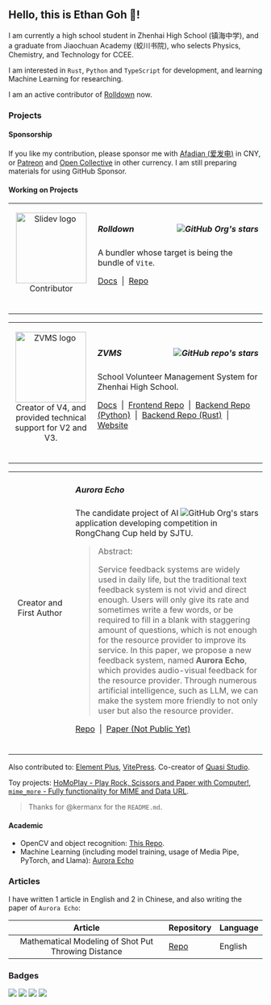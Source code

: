 ## Hello, this is Ethan Goh 👋!

I am currently a high school student in Zhenhai High School (镇海中学), and a graduate from Jiaochuan Academy (蛟川书院), who selects Physics, Chemistry, and Technology for CCEE.

I am interested in `Rust`, `Python` and `TypeScript` for development, and learning Machine Learning for researching.

I am an active contributor of [Rolldown](https://github.com/rolldown/rolldown) now.

### Projects

#### Sponsorship

If you like my contribution, please sponsor me with [Afadian (爱发电)](https://afdian.com/a/ethangoh) in CNY, or [Patreon](https://www.patreon.com/7086cmd) and [Open Collective](https://opencollective.com/7086cmd) in other currency. I am still preparing materials for using GitHub Sponsor.

#### Working on Projects

<table><tbody><tr>
<td align="middle" width="170px">

<a href="https://github.com/rolldown/rolldown"><img alt="Slidev logo" src="https://rolldown.rs/rolldown-round.svg" width="140"></a><br/>
Contributor

<br/>

</td>
<td align="left" width="630px">

##### Rolldown <img align="right" src="https://img.shields.io/github/stars/rolldown?style=flat-square&color=gold" alt="GitHub Org's stars" title="GitHub org's stars">

A bundler whose target is being the bundle of `Vite`.

[Docs](https://rolldown.rs/) &nbsp;|&nbsp; [Repo](https://github.com/rolldown/rolldown)

<br/>

</td>
</tr></tbody></table>



<!----------------------->

<table><tbody><tr>
<td align="middle" width="170px">

<a href="https://github.com/zvms"><img alt="ZVMS logo" src="https://v4.zvms.site/favicon.ico" width="140"></a><br/>
Creator of V4, and provided technical support for V2 and V3.

<br/>

</td>
<td align="left" width="630px">

##### ZVMS <img align="right" src="https://img.shields.io/github/stars/zvms/zvms4-frontend?style=flat-square&color=gold" alt="GitHub repo's stars" title="GitHub repo's stars">

School Volunteer Management System for Zhenhai High School.

[Docs](https://docs.zvms.site/) &nbsp;|&nbsp; [Frontend Repo](https://github.com/zvms/zvms4-frontend) &nbsp;|&nbsp; [Backend Repo (Python)](https://github.com/zvms/zvms4-backend-python) &nbsp;|&nbsp; [Backend Repo (Rust)](https://github.com/zvms/zvms4-backend-rust) &nbsp;|&nbsp; [Website](https://v4.zvms.site/)

<br/>

</td>
</tr></tbody></table>


<table><tbody><tr>
<td align="middle" width="170px">

Creator and First Author

<br/>

</td>
<td align="left" width="630px">

##### Aurora Echo

<img align="right" src="https://img.shields.io/github/stars/zzteam-rccup/aurora-echo?style=flat-square&color=gold" alt="GitHub Org's stars" title="GitHub org's stars">

The candidate project of AI application developing competition in RongChang Cup held by SJTU.

> Abstract:
> 
> Service feedback systems are widely used in daily life, but the traditional text feedback system is not vivid and direct enough.
> Users will only give its rate and sometimes write a few words, or be required to fill in a blank with staggering amount of questions, which is not enough for the resource provider to improve its service.
> In this paper, we propose a new feedback system, named **Aurora Echo**, which provides audio-visual feedback for the resource provider.
> Through numerous artificial intelligence, such as LLM, we can make the system more friendly to not only user but also the resource provider.

[Repo](https://github.com/zzteam-rccup/aurora-echo) &nbsp;|&nbsp; [Paper (Not Public Yet)](https://github.com/zzteam-rccup/aurora-echo-paper)

<br/>

</td>
</tr></tbody></table>

Also contributed to: [Element Plus](https://github.com/element-plus/element-plus), [VitePress](https://github.com/vuejs/vitepress). Co-creator of [Quasi Studio](https://github.com/Quasi-Studio).

Toy projects: [HoMoPlay - Play Rock, Scissors and Paper with Computer!](https://github.com/7086cmd/HoMoPlay), [`mime_more` - Fully functionality for MIME and Data URL](https://github.com/7086cmd/mime_more).

> Thanks for @kermanx for the `README.md`.

#### Academic

- OpenCV and object recognition: [This Repo](https://github.com/A3-SZInnoX-2024/localization).
- Machine Learning (including model training, usage of Media Pipe, PyTorch, and Llama): [Aurora Echo](https://github.com/zzteam-rccup/aurora-echo)

### Articles

I have written 1 article in English and 2 in Chinese, and also writing the paper of `Aurora Echo`:

| Article | Repository | Language |
| :---: | --- | :-- |
| Mathematical Modeling of Shot Put Throwing Distance | [Repo](https://github.com/7086cmd/shot-put-essay/) | English |

### Badges

<a href="mailto:7086cmd@gmail.com"><img src="https://img.shields.io/badge/-7086cmd@gmail.com-168de2?style=flat-square&logo=mail.ru&logoColor=white"/></a>
<a href="https://discord.com/users/1132827838987386919"><img src="https://img.shields.io/badge/-7086cmd-5662f6?style=flat-square&logo=discord&logoColor=white"/></a>
<a href="https://x.com/@7086cmd"><img src="https://img.shields.io/badge/-7086cmd_-333333?style=flat-square&logo=x&logoColor=white"/></a>
<a href="https://space.bilibili.com/411617788"><img src="https://img.shields.io/badge/-@_7086cmd-00a1d6?style=flat-square&logo=bilibili&logoColor=white"/></a>
